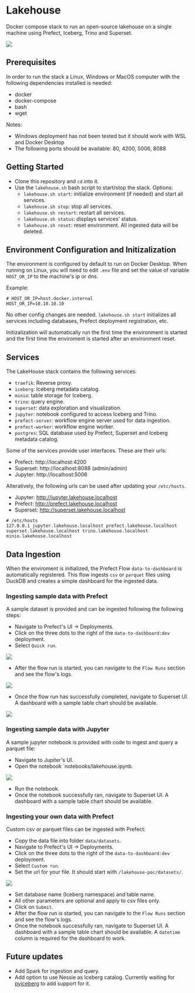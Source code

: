 # Lakehouse 

Docker compose stack to run an open-source lakehouse on a single machine using Prefect, Iceberg, Trino and Superset.

![](/docs/lakehouse.png)


## Prerequisites

In order to run the stack a Linux, Windows or MacOS computer with the following dependencies installed is needed:

* docker
* docker-compose
* bash
* wget

Notes:

* Windows deployment has not been tested but it should work with WSL and Docker Desktop
* The following ports should be available: 80, 4200, 5006, 8088


## Getting Started

* Clone this repository and `cd` into it.
* Use the `lakehouse.sh` bash script to start/stop the stack. Options:
    - `lakehouse.sh start`: initialize environment (if needed) and start all services.
    - `lakehouse.sh stop`: stop all services.
    - `lakehouse.sh restart`: restart all services.
    - `lakehouse.sh status`: displays services' status.
    - `lakehouse.sh reset`: reset environment. All ingested data will be deleted.


## Environment Configuration and Initizalization

The environment is configured by default to run on Docker Desktop. When running on Linux, you will need to edit `.env` file and set the value of variable `HOST_OR_IP` to the machine's ip or dns.

Example:
```
# HOST_OR_IP=host.docker.internal
HOST_OR_IP=10.10.10.10
```

No other config changes are needed. `lakehouse.sh start` initializes all services including databases, Prefect deployment registration, etc.

Initizalization will automatically run the first time the environment is started and the first time the enviroment is started after an environment reset.


## Services

The LakeHouse stack contains the following services:

* `traefik`: Reverse proxy.
* `iceberg`: Iceberg metadata catalog.
* `minio`: table storage for Iceberg.
* `trino`: query engine.
* `superset`: data exploration and visualization.
* `jupyter`: notebook configured to access Iceberg and Trino.
* `prefect-server`: workflow engine server used for data ingestion.
* `prefect-worker`: workflow engine worker.
* `postgres`: SQL database used by Prefect, Superset and Iceberg metadata catalog.


Some of the services provide user interfaces. These are their urls:
* Prefect:     http://localhost:4200
* Superset:    http://localhost:8088  (admin/admin)
* Jupyter:     http://localhost:5006

Alteratively, the following urls can be used after updating your `/etc/hosts`.
* Jupyter:     http://jupyter.lakehouse.localhost
* Prefect:     http://prefect.lakehouse.localhost
* Superset:    http://superset.lakehouse.localhost

```
# /etc/hosts
127.0.0.1 jupyter.lakehouse.localhost prefect.lakehouse.localhost superset.lakehouse.localhost trino.lakehouse.localhost minio.lakehouse.localhost
```

## Data Ingestion

When the enviroment is initialized, the Prefect Flow `data-to-dashboard` is automatically registered. This flow ingests `csv` or `parquet` files using DuckDB and creates a simple dashboard for the ingested data. 

### Ingesting sample data with Prefect

A sample dataset is provided and can be ingested following the following steps:

* Navigate to Prefect's UI -> Deployments.
* Click on the three dots to the right of the `data-to-dashboard:dev` deployment.
* Select `Quick run`.

![](/docs/prefect_deployment.png)

* After the flow run is started, you can navigate to the `Flow Runs` section and see the flow's logs.

![](/docs/prefect_flow_run.png)

* Once the flow run has successfully completed, navigate to Superset UI. A dashboard with a sample table chart should be available.

![](/docs/superset.png)

### Ingesting sample data with Jupyter

A sample jupyter notebook is provided with code to ingest and query a parquet file:

* Navigate to Jupiter's UI.
* Open the notebook `notebooks/lakehouse.ipynb.

![](/docs/jupyter.png)

* Run the notebook.
* Once the notebook successfully ran, navigate to Superset UI. A dashboard with a sample table chart should be available.

### Ingesting your own data with Prefect

Custom csv or parquet files can be ingested with Prefect:

* Copy the data file into folder `data/datasets`.
* Navigate to Prefect's UI -> Deployments.
* Click on the three dots to the right of the `data-to-dashboard:dev` deployment.
* Select `Custom run`.
* Set the url for your file. It should start with `/lakehouse-poc/datasets/`.

![](/docs/prefect_custom_run.png)

* Set database name (Iceberg namespace) and table name.
* All other parameters are optional and apply to csv files only.
* Click on `Submit`.
* After the flow run is started, you can navigate to the `Flow Runs` section and see the flow's logs.
* Once the notebook successfully ran, navigate to Superset UI. A dashboard with a sample table chart should be available. A `datetime` column is required for the dashboard to work.

## Future updates

* Add Spark for ingestion and query.
* Add option to use Nessie as Iceberg catalog. Currently waiting for [pyiceberg](https://github.com/apache/iceberg-python/issues/19) to add support for it.

